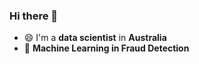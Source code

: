 ### Hi there 👋

- 😄 I'm a **data scientist** in **Australia** 
- 💼 **Machine Learning in Fraud Detection**
